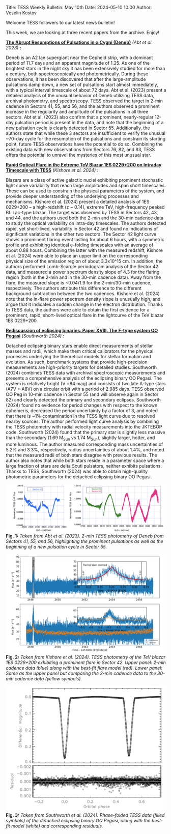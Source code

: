 Title: TESS Weekly Bulletin: May 10th
Date: 2024-05-10 10:00
Author: Veselin Kostov

Welcome TESS followers to our latest news bulletin!

This week, we are looking at three recent papers from the archive. Enjoy!

**[The Abrupt Resumptions of Pulsations in α Cygni (Deneb)](https://ui.adsabs.harvard.edu/abs/2023PASP..135l4201A/abstract)** *(Abt et al. 2023)* **:**

Deneb is an A2 Iae supergiant near the Cepheid strip, with a dominant period of 11.7 days and an apparent magnitude of 1.25. As one of the brightest stars in the night sky it has been extensively studied for more than a century, both spectroscopically and photometrically. During these observations, it has been discovered that after the large-amplitude pulsations damp down, a new set of pulsations start almost immediately, with a typical interval timescale of about 72 days. Abt et al. (2023) present a detailed analysis of the unusual behavior of Deneb utilizing TESS data, archival photometry, and spectroscopy. TESS observed the target in 2-min cadence in Sectors 41, 55, and 56, and the authors observed a prominent increase in the regularity and amplitude of the pulsations in all three sectors. Abt et al. (2023) also confirm that a prominent, nearly-regular 12-day pulsation period is present in the data, and note that the beginning of a new pulsation cycle is clearly detected in Sector 55. Additionally, the authors state that while these 3 sectors are insufficient to verify the unusual ~70-day cycle for the resumption of the pulsations and constrain its starting point, future TESS observations have the potential to do so. Combining the existing data with new observations from Sectors 76, 82, and 83, TESS offers the potential to unravel the mysteries of this most unusual star. 


**[Rapid Optical Flare in the Extreme TeV Blazar 1ES 0229+200 on Intraday Timescale with TESS](https://arxiv.org/abs/2404.13638)** *(Kishore et al. 2024)* **:**

Blazars are a class of active galactic nuclei exhibiting prominent stochastic light curve variability that reach large amplitudes and span short timescales. These can be used to constrain the physical parameters of the system, and provide deeper understanding of the underlying processes and mechanisms. Kishore et al. (2024) present a detailed analysis of 1ES 0229+200 – a high-redshift (z ~ 0.14), extreme TeV, high-frequency peaked BL Lac-type blazar. The target was observed by TESS in Sectors 42, 43, and 44, and the authors used both the 2-min and the 30-min cadence data to study the optical variability on intra-day timescales. The authors detected rapid, yet short-lived, variability in Sector 42 and found no indications of significant variations in the other two sectors. The Sector 42 light curve shows a prominent flaring event lasting for about 6 hours, with a symmetric profile and exhibiting identical e-folding timescales with an average of about 0.88 hours. Combining the latter with the measured redshift, Kishore et al. (2024) were able to place an upper limit on the corresponding physical size of the emission region of about 3.3x10^15 cm. In addition, the authors performed Lomb-Scargle periodogram analysis of the Sector 42 data, and measured a power spectrum density slope of 4.3 for the flaring region (both in the 2-min and in the 30-min cadence data). Away from the flare, the measured slope is ~0.04/1.9 for the 2-min/30-min cadence, respectively. The authors attribute this difference to the different background subtraction between the two cadences. Kishore et al. (2024) note that the in-flare power spectrum density slope is unusually high, and argue that it indicates a sudden change in the electron distribution. Thanks to TESS data, the authors were able to obtain the first evidence for a prominent, rapid, short-lived optical flare in the lightcurve of the TeV blazar 1ES 0229+200.


**[Rediscussion of eclipsing binaries. Paper XVIII. The F-type system OO Pegasi](https://arxiv.org/abs/2404.01092)** *(Southworth 2024)* **:**

Detached eclipsing binary stars enable direct measurements of stellar masses and radii, which make them critical calibrators for the physical processes underlying the theoretical models for stellar formation and evolution. As such, benchmark systems that provide high-precision measurements are high-priority targets for detailed studies. Southworth (2024) combines TESS data with archival spectroscopic measurements and presents a comprehensive analysis of the eclipsing binary OO Pegasi. The system is relatively bright (V =84 mag) and consists of two late A-type stars (A7V + A8V) on a circular orbit with a period of 2.985 days. TESS observed OO Peg in 10-min cadence in Sector 55 (and will observe again in Sector 82) and clearly detected the primary and secondary eclipses. Southworth (2024) found no evidence for period changes with respect to the known ephemeris, decreased the period uncertainty by a factor of 3, and noted that there is ~1% contamination in the TESS light curve due to resolved nearby sources. The author performed light curve analysis by combining the TESS photometry with radial velocity measurements into the JKTEBOP code. Southworth (2024) found that the primary star is slightly less massive than the secondary (1.69 M<sub>Sun</sub> vs 1.74 M<sub>Sun</sub>), slightly larger, hotter, and more luminous. The author measured corresponding mass uncertainties of 5.2% and 3.3%, respectively, radius uncertainties of about 1.4%, and noted that the measured radii of both stars disagree with previous results. The author also notes that while both stars reside in a parameter space where a large fraction of stars are delta Scuti pulsators, neither exhibits pulsations. Thanks to TESS, Southworth (2024) was able to obtain high-quality photometric parameters for the detached eclipsing binary OO Pegasi. 

![Abt2024](images/Abt_2023_Fig9.png)
**Fig. 1:** *Taken from Abt et al. (2023). 2-min TESS photometry of Deneb from Sectors 41, 55, and 56, highlighting the prominent pulsations as well as the beginning of a new pulsation cycle in Sector 55.*

![Kishore2024](images/Kishore_2024_Fig2.png)
**Fig. 2:** *Taken from Kishore et al. (2024). TESS photometry of the TeV blazar 1ES 0229+200 exhibiting a prominent flare in Sector 42. Upper panel: 2-min cadence data (blue) along with the best-fit flare model (red). Lower panel: Same as the upper panel but comparing the 2-min cadence data to the 30-min cadence data (yellow symbols).*

![Southworth2024](images/Southworth_2024_Fig2.png)
**Fig. 3:** *Taken from Southworth et al. (2024). Phase-folded TESS data (filled symbols) of the detached eclipsing binary OO Pegasi, along with the best-fit model (white) and corresponding residuals.*
